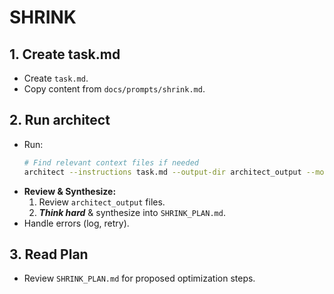 # SHRINK

## 1. Create task.md
- Create `task.md`.
- Copy content from `docs/prompts/shrink.md`.

## 2. Run architect
- Run:
    ```bash
    # Find relevant context files if needed
    architect --instructions task.md --output-dir architect_output --model gemini-2.5-flash-preview-04-17 --model gemini-2.5-pro-preview-03-25 --model o4-mini --model gpt-4.1 ./
    ```
- **Review & Synthesize:**
    1. Review `architect_output` files.
    2. ***Think hard*** & synthesize into `SHRINK_PLAN.md`.
- Handle errors (log, retry).

## 3. Read Plan
- Review `SHRINK_PLAN.md` for proposed optimization steps.
